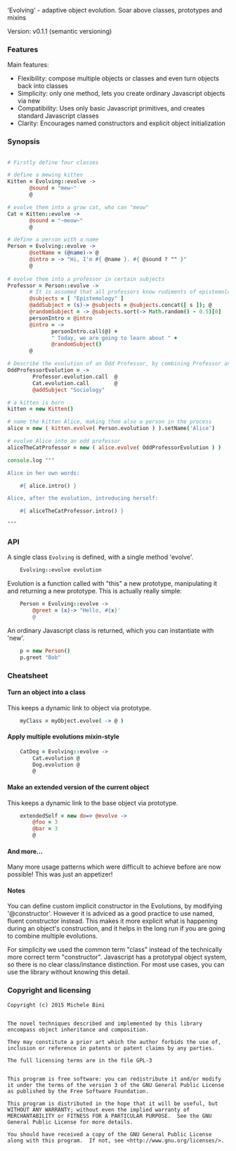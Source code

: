 'Evolving' - adaptive object evolution.  Soar above classes, prototypes and mixins

Version: v0.1.1 (semantic versioning)

### Features

Main features:

* Flexibility: compose multiple objects or classes and even turn objects back into classes
* Simplicity: only one method, lets you create ordinary Javascript objects via new
* Compatibility: Uses only basic Javascript primitives, and creates standard Javascript classes
* Clarity: Encourages named constructors and explicit object initialization

### Synopsis

```coffee

# Firstly define four classes

# define a mewing kitten
Kitten = Evolving::evolve ->
       @sound = "mew~"
       @

# evolve them into a grow cat, who can "meow"
Cat = Kitten::evolve ->
       @sound = "~meow~"
       @

# define a person with a name
Person = Evolving::evolve ->
       @setName = (@name)-> @
       @intro = -> "Hi, I'm #{ @name }. #{ @sound ? "" }"
       @
       
# evolve them into a professor in certain subjects
Professor = Person::evolve ->
       # It is assumed that all professors know rudiments of epistemology!
       @subjects = [ "Epistemology" ] 
       @addSubject = (s)-> @subjects = @subjects.concat([ s ]); @
       @randomSubject = -> @subjects.sort(-> Math.random() - 0.5)[0]
       personIntro = @intro
       @intro = ->
       	      personIntro.call(@) +
       	      " Today, we are going to learn about " +
              @randomSubject()
       @

# Describe the evolution of an Odd Professor, by combining Professor and Cat and adding a training in Sociology
OddProfessorEvolution = ->
        Professor.evolution.call  @
        Cat.evolution.call        @
        @addSubject "Sociology"

# a kitten is born
kitten = new Kitten()

# name the kitten Alice, making them also a person in the process
alice = new ( kitten.evolve( Person.evolution ) ).setName('Alice')

# evolve Alice into an odd professor
aliceTheCatProfessor = new ( alice.evolve( OddProfessorEvolution ) )

console.log """

Alice in her own words:

    #{ alice.intro() }

Alice, after the evolution, introducing herself:

    #{ aliceTheCatProfessor.intro() }

"""       
```

### API

A single class `Evolving` is defined, with a single method 'evolve'.

```coffee
    Evolving::evolve evolution
```

Evolution is a function called with "this" a new prototype, manipulating it and returning a new prototype.  This is actually really simple:

```coffee
    Person = Evolving::evolve ->
        @greet = (x)-> "Hello, #{x}'
        @
```

An ordinary Javascript class is returned, which you can instantiate with 'new'.

```coffee	
    p = new Person()
    p.greet "Bob"
```


### Cheatsheet

#### Turn an object into a class

This keeps a dynamic link to object via prototype.

```coffee
	myClass = myObject.evolve( -> @ )
```

#### Apply multiple evolutions mixin-style

```coffee
    CatDog = Evolving::evolve ->
        Cat.evolution @
        Dog.evolution @
        @
```

#### Make an extended version of the current object

This keeps a dynamic link to the base object via prototype.

```coffee
    extendedSelf = new do=> @evolve ->
        @foo = 3
        @bar = 3
        @    
```

#### And more...

Many more usage patterns which were difficult to achieve before are now possible!  This was just an appetizer!


#### Notes

You can define custom implicit constructor in the Evolutions, by modifying '@constructor'.  However it is adviced as a good practice to use named, fluent constructor instead.  This makes it more explicit what is happening during an object's construction, and it helps in the long run if you are going to combine multiple evolutions.

For simplicity we used the common term "class" instead of the technically more correct term "constructor".  Javascript has a prototypal object system, so there is no clear class/instance distinction.  For most use cases, you can use the library without knowing this detail.


### Copyright and licensing

    Copyright (c) 2015 Michele Bini


    The novel techniques described and implemented by this library
    encompass object inheritance and composition.

    They may constitute a prior art which the author forbids the use of,
    inclusion or reference in patents or patent claims by any parties.

    The full licensing terms are in the file GPL-3

    
    This program is free software: you can redistribute it and/or modify
    it under the terms of the version 3 of the GNU General Public License
    as published by the Free Software Foundation.

    This program is distributed in the hope that it will be useful, but
    WITHOUT ANY WARRANTY; without even the implied warranty of
    MERCHANTABILITY or FITNESS FOR A PARTICULAR PURPOSE.  See the GNU
    General Public License for more details.

    You should have received a copy of the GNU General Public License
    along with this program.  If not, see <http://www.gnu.org/licenses/>.

